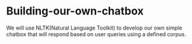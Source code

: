 # Building-our-own-chatbox
We will use NLTK(Natural Language Toolkit) to develop our own simple chatbox that will respond based on user queries using a defined corpus.
